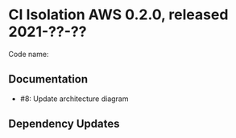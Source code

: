 # CI Isolation AWS 0.2.0, released 2021-??-??

Code name:

## Documentation

* #8: Update architecture diagram

## Dependency Updates
